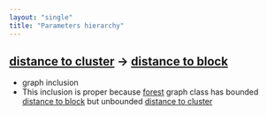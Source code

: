 ```yaml
---
layout: "single"
title: "Parameters hierarchy"
---
```

<!--this is a generated file-->

## [distance to cluster](../WAU7vf_dist) → [distance to block](../QrxQsH_dist)
* graph inclusion
* This inclusion is proper because [forest](#JngPPm) graph class has bounded [distance to block](../QrxQsH_dist) but unbounded [distance to cluster](../WAU7vf_dist)
